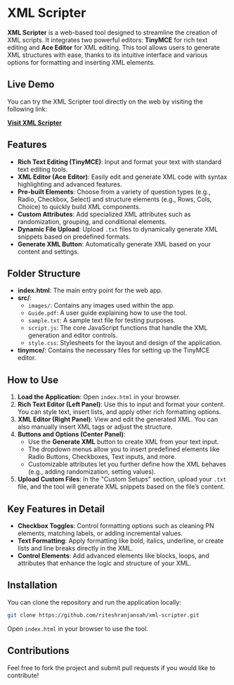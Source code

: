 # **XML Scripter**

**XML Scripter** is a web-based tool designed to streamline the creation of XML scripts. It integrates two powerful editors: **TinyMCE** for rich text editing and **Ace Editor** for XML editing. This tool allows users to generate XML structures with ease, thanks to its intuitive interface and various options for formatting and inserting XML elements. 

## **Live Demo**

You can try the XML Scripter tool directly on the web by visiting the following link:

[**Visit XML Scripter**](https://riteshranjansah.github.io/xml-scripter)

## **Features**
- **Rich Text Editing (TinyMCE)**: Input and format your text with standard text editing tools.
- **XML Editor (Ace Editor)**: Easily edit and generate XML code with syntax highlighting and advanced features.
- **Pre-built Elements**: Choose from a variety of question types (e.g., Radio, Checkbox, Select) and structure elements (e.g., Rows, Cols, Choice) to quickly build XML components.
- **Custom Attributes**: Add specialized XML attributes such as randomization, grouping, and conditional elements.
- **Dynamic File Upload**: Upload `.txt` files to dynamically generate XML snippets based on predefined formats.
- **Generate XML Button**: Automatically generate XML based on your content and settings.

## **Folder Structure**

- **index.html**: The main entry point for the web app.
- **src/**:
  - `images/`: Contains any images used within the app.
  - `Guide.pdf`: A user guide explaining how to use the tool.
  - `sample.txt`: A sample text file for testing purposes.
  - `script.js`: The core JavaScript functions that handle the XML generation and editor controls.
  - `style.css`: Stylesheets for the layout and design of the application.
- **tinymce/**: Contains the necessary files for setting up the TinyMCE editor.

## **How to Use**

1. **Load the Application**: Open `index.html` in your browser.
2. **Rich Text Editor (Left Panel)**: Use this to input and format your content. You can style text, insert lists, and apply other rich formatting options.
3. **XML Editor (Right Panel)**: View and edit the generated XML. You can also manually insert XML tags or adjust the structure.
4. **Buttons and Options (Center Panel)**:
   - Use the **Generate XML** button to create XML from your text input.
   - The dropdown menus allow you to insert predefined elements like Radio Buttons, Checkboxes, Text inputs, and more.
   - Customizable attributes let you further define how the XML behaves (e.g., adding randomization, setting values).
5. **Upload Custom Files**: In the "Custom Setups" section, upload your `.txt` file, and the tool will generate XML snippets based on the file’s content.

## **Key Features in Detail**
- **Checkbox Toggles**: Control formatting options such as cleaning PN elements, matching labels, or adding incremental values.
- **Text Formatting**: Apply formatting like bold, italics, underline, or create lists and line breaks directly in the XML.
- **Control Elements**: Add advanced elements like blocks, loops, and attributes that enhance the logic and structure of your XML.
  
## **Installation**

You can clone the repository and run the application locally:

```bash
git clone https://github.com/riteshranjansah/xml-scripter.git
```

Open `index.html` in your browser to use the tool.

## **Contributions**

Feel free to fork the project and submit pull requests if you would like to contribute!

